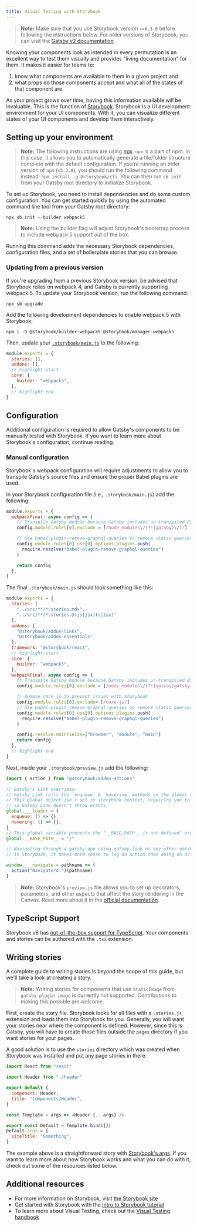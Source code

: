 ```yaml
---
title: Visual Testing with Storybook
---
```


> **Note:** Make sure that you use Storybook version `>=6.3.0` before following the instructions below. For older versions of Storybook, you can visit the [Gatsby v2 documentation](https://v2.gatsbyjs.com/docs/how-to/testing/visual-testing-with-storybook/).

Knowing your components look as intended in every permutation is an excellent way to test them visually and provides "living documentation" for them. It makes it easier for teams to:

1. know what components are available to them in a given project and
2. what props do those components accept and what all of the states of that component are.

As your project grows over time, having this information available will be invaluable. This is the function of [Storybook](https://storybook.js.org/). Storybook is a UI development environment for your UI components. With it, you can visualize different states of your UI components and develop them interactively.

## Setting up your environment

> **Note:** The following instructions are using [npx](https://www.npmjs.com/package/npx). `npx` is a part of npm. In this case, it allows you to automatically generate a file/folder structure complete with the default configuration. If you're running an older version of `npm` (`<5.2.0`), you should run the following command instead: `npm install -g @storybook/cli`. You can then run `sb init` from your Gatsby root directory to initialize Storybook.

To set up Storybook, you need to install dependencies and do some custom configuration. You can get started quickly by using the automated command line tool from your Gatsby root directory:

```shell
npx sb init --builder webpack5
```

> **Note:** Using the builder flag will adjust Storybook's bootstrap process to include webpack 5 support out of the box.

Running this command adds the necessary Storybook dependencies, configuration files, and a set of boilerplate stories that you can browse.

### Updating from a previous version

If you're upgrading from a previous Storybook version, be advised that Storybook relies on webpack 4, and Gatsby is currently supporting webpack 5. To update your Storybook version, run the following command:

```shell
npx sb upgrade
```

Add the following development dependencies to enable webpack 5 with Storybook:

```shell
npm i -D @storybook/builder-webpack5 @storybook/manager-webpack5
```

Then, update your [`.storybook/main.js`](https://storybook.js.org/docs/react/configure/overview) to the following:

```js:title=.storybook/main.js
module.exports = {
  stories: [],
  addons: [],
  // highlight-start
  core: {
    builder: "webpack5",
  },
  // highlight-end
}
```

## Configuration

Additional configuration is required to allow Gatsby's components to be manually tested with Storybook. If you want to learn more about Storybook's configuration, continue reading.
### Manual configuration

Storybook's webpack configuration will require adjustments to allow you to transpile Gatsby's source files and ensure the proper Babel plugins are used.

In your Storybook configuration file (i.e., `.storybook/main.js`) add the following:

```js:title=.storybook/main.js
module.exports = {
  webpackFinal: async config => {
    // Transpile Gatsby module because Gatsby includes un-transpiled ES6 code.
    config.module.rules[0].exclude = [/node_modules\/(?!(gatsby)\/)/]

    // Use babel-plugin-remove-graphql-queries to remove static queries from components when rendering in storybook
    config.module.rules[0].use[0].options.plugins.push(
      require.resolve("babel-plugin-remove-graphql-queries")
    )

    return config
  },
}
```

The final `.storybook/main.js` should look something like this:

```js:title=.storybook/main.js
module.exports = {
  stories: [
    "../src/**/*.stories.mdx",
    "../src/**/*.stories.@(js|jsx|ts|tsx)"
  ],
  addons: [
    "@storybook/addon-links",
    "@storybook/addon-essentials"
  ],
  framework: "@storybook/react",
  // highlight-start
  core: {
    builder: "webpack5",
  },
  webpackFinal: async config => {
    // Transpile Gatsby module because Gatsby includes un-transpiled ES6 code.
    config.module.rules[0].exclude = [/node_modules\/(?!(gatsby|gatsby-script)\/)/];

    // Remove core-js to prevent issues with Storybook
    config.module.rules[0].exclude= [/core-js/]
    // Use babel-plugin-remove-graphql-queries to remove static queries from components when rendering in storybook
    config.module.rules[0].use[0].options.plugins.push(
      require.resolve("babel-plugin-remove-graphql-queries")
    )

    config.resolve.mainFields=["browser", "module", "main"]
    return config
  },
  // highlight-end
}
```

Next, inside your `.storybook/preview.js` add the following:

```js:title=.storybook/preview.js
import { action } from "@storybook/addon-actions"

// Gatsby's Link overrides:
// Gatsby Link calls the `enqueue` & `hovering` methods on the global variable ___loader.
// This global object isn't set in storybook context, requiring you to override it to empty functions (no-op),
// so Gatsby Link doesn't throw errors.
global.___loader = {
  enqueue: () => {},
  hovering: () => {},
}
// This global variable prevents the "__BASE_PATH__ is not defined" error inside Storybook.
global.__BASE_PATH__ = "/"

// Navigating through a gatsby app using gatsby-link or any other gatsby component will use the `___navigate` method.
// In Storybook, it makes more sense to log an action than doing an actual navigate. Check out the actions addon docs for more info: https://storybook.js.org/docs/react/essentials/actions

window.___navigate = pathname => {
  action("NavigateTo:")(pathname)
}
```

> **Note:** Storybook's `preview.js` file allows you to set up decorators, parameters, and other aspects that affect the story rendering in the Canvas. Read more about it in the [official documentation](https://storybook.js.org/docs/react/configure/overview#configure-story-rendering).

## TypeScript Support

Storybook v6 has [out-of-the-box support for TypeScript](https://storybook.js.org/docs/react/configure/typescript). Your components and stories can be authored with the `.tsx` extension.

## Writing stories

A complete guide to writing stories is beyond the scope of this guide, but we'll take a look at creating a story.

> **Note:** Writing stories for components that use `StaticImage` from `gatsby-plugin-image` is currently not supported. Contributions to making this possible are welcome.

First, create the story file. Storybook looks for all files with a `.stories.js` extension and loads them into Storybook for you. Generally, you will want your stories near where the component is defined. However, since this is Gatsby, you will have to create those files outside the `pages` directory if you want stories for your pages.

A good solution is to use the `stories` directory which was created when Storybook was installed and put any page stories in there.

```jsx:title=src/components/header.stories.js
import React from "react"

import Header from "./header"

export default {
  component: Header,
  title: "Components/Header",
}

const Template = args => <Header {...args} />

export const Default = Template.bind({})
Default.args = {
  siteTitle: "Something",
}
```

The example above is a straightforward story with [Storybook's args](https://storybook.js.org/docs/react/writing-stories/args). If you want to learn more about how Storybook works and what you can do with it, check out some of the resources listed below.

## Additional resources

- For more information on Storybook, visit [the Storybook site](https://storybook.js.org/)
- Get started with Storybook with the [Intro to Storybook tutorial](https://storybook.js.org/tutorials/intro-to-storybook/)
- To learn more about Visual Testing, check out the [Visual Testing handbook](https://storybook.js.org/tutorials/visual-testing-handbook/)
